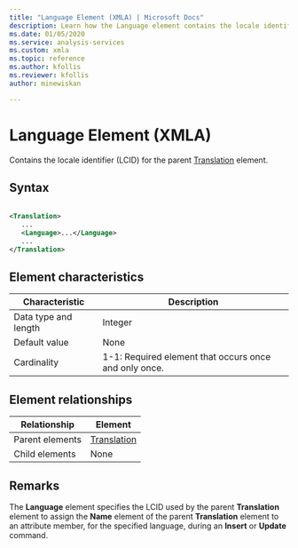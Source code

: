 ```yaml
---
title: "Language Element (XMLA) | Microsoft Docs"
description: Learn how the Language element contains the locale identifier (LCID) for the parent Translation element.
ms.date: 01/05/2020
ms.service: analysis-services
ms.custom: xmla
ms.topic: reference
ms.author: kfollis
ms.reviewer: kfollis
author: minewiskan

---
```

# Language Element (XMLA)

  Contains the locale identifier (LCID) for the parent [Translation](../xml-elements-properties/translation-element-xmla.md) element.  
  
## Syntax  
  
```xml  
  
<Translation>  
   ...  
   <Language>...</Language>  
   ...  
</Translation>  
```  
  
## Element characteristics  
  
|Characteristic|Description|  
|--------------------|-----------------|  
|Data type and length|Integer|  
|Default value|None|  
|Cardinality|1-1: Required element that occurs once and only once.|  
  
## Element relationships  
  
|Relationship|Element|  
|------------------|-------------|  
|Parent elements|[Translation](../xml-elements-properties/translation-element-xmla.md)|  
|Child elements|None|  
  
## Remarks  
 The **Language** element specifies the LCID used by the parent **Translation** element to assign the **Name** element of the parent **Translation** element to an attribute member, for the specified language, during an **Insert** or **Update** command.  
